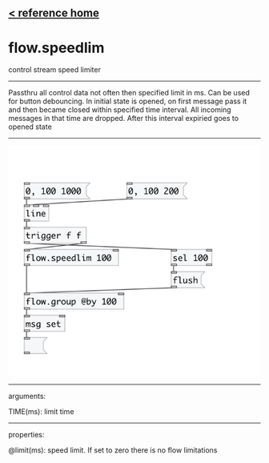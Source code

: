 [< reference home](index.html)
---

# flow.speedlim


control stream speed limiter

---

Passthru all control data not often then specified limit in ms. Can be used for
            button debouncing. In initial state is opened, on first message pass it and then became
            closed within specified time interval. All incoming messages in that time are dropped.
            After this interval expiried goes to opened state
<br>


---


![example](examples/flow.speedlim-example.jpg)

---
arguments:

TIME(ms): limit time<br>

---
properties:

@limit(ms): speed
            limit. If set to zero there is no flow limitations<br>

